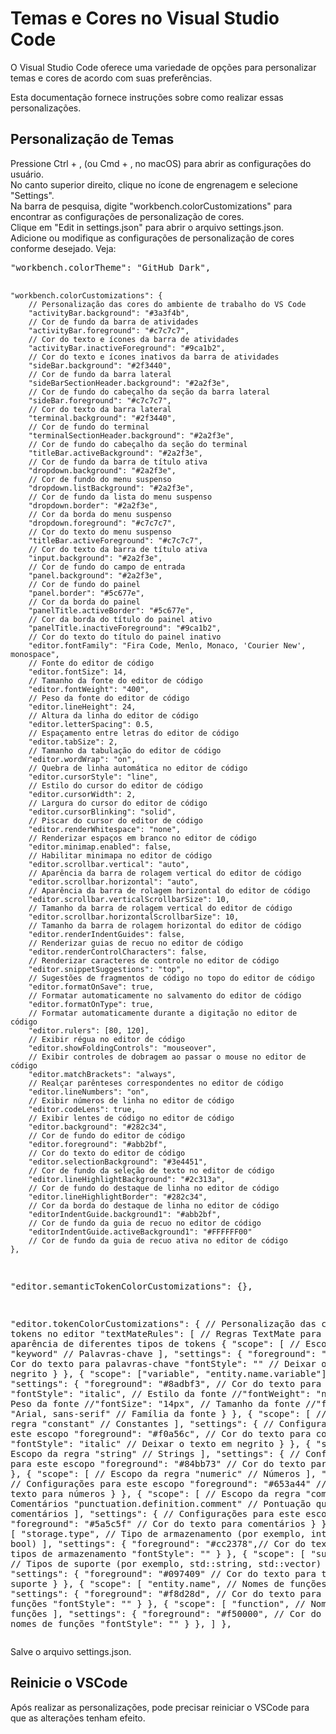 <!DOCTYPE html>
<html lang="en">
<head>
<meta charset="UTF-8">
<meta name="viewport" content="width=device-width, initial-scale=1.0">

</head>
<body>

<h1>Temas e Cores no Visual Studio Code</h1>

<p>O Visual Studio Code oferece uma variedade de opções para personalizar temas e cores de acordo com suas preferências.</p>

<p>Esta documentação fornece instruções sobre como realizar essas personalizações.</p>

<h2>Personalização de Temas</h2>

<p>Pressione Ctrl + , (ou Cmd + , no macOS) para abrir as configurações do usuário.<br>
No canto superior direito, clique no ícone de engrenagem e selecione "Settings".<br>
Na barra de pesquisa, digite "workbench.colorCustomizations" para encontrar as configurações de personalização de cores.<br>
Clique em "Edit in settings.json" para abrir o arquivo settings.json.<br>
Adicione ou modifique as configurações de personalização de cores conforme desejado. Veja:</p>
<pre>
"workbench.colorTheme": "GitHub Dark",

    "workbench.colorCustomizations": {
        // Personalização das cores do ambiente de trabalho do VS Code
        "activityBar.background": "#3a3f4b",
        // Cor de fundo da barra de atividades
        "activityBar.foreground": "#c7c7c7",
        // Cor do texto e ícones da barra de atividades
        "activityBar.inactiveForeground": "#9ca1b2",
        // Cor do texto e ícones inativos da barra de atividades
        "sideBar.background": "#2f3440",
        // Cor de fundo da barra lateral
        "sideBarSectionHeader.background": "#2a2f3e",
        // Cor de fundo do cabeçalho da seção da barra lateral
        "sideBar.foreground": "#c7c7c7",
        // Cor do texto da barra lateral
        "terminal.background": "#2f3440",
        // Cor de fundo do terminal
        "terminalSectionHeader.background": "#2a2f3e",
        // Cor de fundo do cabeçalho da seção do terminal
        "titleBar.activeBackground": "#2a2f3e",
        // Cor de fundo da barra de título ativa
        "dropdown.background": "#2a2f3e",
        // Cor de fundo do menu suspenso
        "dropdown.listBackground": "#2a2f3e",
        // Cor de fundo da lista do menu suspenso
        "dropdown.border": "#2a2f3e",
        // Cor da borda do menu suspenso
        "dropdown.foreground": "#c7c7c7",
        // Cor do texto do menu suspenso
        "titleBar.activeForeground": "#c7c7c7",
        // Cor do texto da barra de título ativa
        "input.background": "#2a2f3e",
        // Cor de fundo do campo de entrada
        "panel.background": "#2a2f3e",
        // Cor de fundo do painel
        "panel.border": "#5c677e",
        // Cor da borda do painel
        "panelTitle.activeBorder": "#5c677e",
        // Cor da borda do título do painel ativo
        "panelTitle.inactiveForeground": "#9ca1b2",
        // Cor do texto do título do painel inativo
        "editor.fontFamily": "Fira Code, Menlo, Monaco, 'Courier New', monospace",
        // Fonte do editor de código
        "editor.fontSize": 14,
        // Tamanho da fonte do editor de código
        "editor.fontWeight": "400",
        // Peso da fonte do editor de código
        "editor.lineHeight": 24,
        // Altura da linha do editor de código
        "editor.letterSpacing": 0.5,
        // Espaçamento entre letras do editor de código
        "editor.tabSize": 2,
        // Tamanho da tabulação do editor de código
        "editor.wordWrap": "on",
        // Quebra de linha automática no editor de código
        "editor.cursorStyle": "line",
        // Estilo do cursor do editor de código
        "editor.cursorWidth": 2,
        // Largura do cursor do editor de código
        "editor.cursorBlinking": "solid",
        // Piscar do cursor do editor de código
        "editor.renderWhitespace": "none",
        // Renderizar espaços em branco no editor de código
        "editor.minimap.enabled": false,
        // Habilitar minimapa no editor de código
        "editor.scrollbar.vertical": "auto",
        // Aparência da barra de rolagem vertical do editor de código
        "editor.scrollbar.horizontal": "auto",
        // Aparência da barra de rolagem horizontal do editor de código
        "editor.scrollbar.verticalScrollbarSize": 10,
        // Tamanho da barra de rolagem vertical do editor de código
        "editor.scrollbar.horizontalScrollbarSize": 10,
        // Tamanho da barra de rolagem horizontal do editor de código
        "editor.renderIndentGuides": false,
        // Renderizar guias de recuo no editor de código
        "editor.renderControlCharacters": false,
        // Renderizar caracteres de controle no editor de código
        "editor.snippetSuggestions": "top",
        // Sugestões de fragmentos de código no topo do editor de código
        "editor.formatOnSave": true,
        // Formatar automaticamente no salvamento do editor de código
        "editor.formatOnType": true,
        // Formatar automaticamente durante a digitação no editor de código
        "editor.rulers": [80, 120],
        // Exibir régua no editor de código
        "editor.showFoldingControls": "mouseover",
        // Exibir controles de dobragem ao passar o mouse no editor de código
        "editor.matchBrackets": "always",
        // Realçar parênteses correspondentes no editor de código
        "editor.lineNumbers": "on",
        // Exibir números de linha no editor de código
        "editor.codeLens": true,
        // Exibir lentes de código no editor de código
        "editor.background": "#282c34",
        // Cor de fundo do editor de código
        "editor.foreground": "#abb2bf",
        // Cor do texto do editor de código
        "editor.selectionBackground": "#3e4451",
        // Cor de fundo da seleção de texto no editor de código
        "editor.lineHighlightBackground": "#2c313a",
        // Cor de fundo do destaque de linha no editor de código
        "editor.lineHighlightBorder": "#282c34",
        // Cor da borda do destaque de linha no editor de código
        "editorIndentGuide.background1": "#abb2bf",
        // Cor de fundo da guia de recuo no editor de código
        "editorIndentGuide.activeBackground1": "#FFFFFF00"
        // Cor de fundo da guia de recuo ativa no editor de código
    },

  "editor.semanticTokenColorCustomizations": {},
  
  "editor.tokenColorCustomizations": {  // Personalização das cores dos tokens no editor
  "textMateRules": [  // Regras TextMate para definir a aparência de diferentes tipos de tokens
      {
          "scope": [  // Escopo da regra
              "keyword"  // Palavras-chave
          ],
          "settings": {
             "foreground": "#fca3f9",  // Cor do texto para palavras-chave
             "fontStyle": ""  // Deixar o texto em negrito
        }
      },
      {
        "scope": ["variable", "entity.name.variable"],
        "settings": {
            "foreground": "#8adbf3", // Cor do texto para variáveis
            "fontStyle": "italic",   // Estilo da fonte
            //"fontWeight": "normal",  // Peso da fonte
            //"fontSize": "14px",      // Tamanho da fonte
            //"fontFamily": "Arial, sans-serif" // Família da fonte
        }
      },
      {
          "scope": [  // Escopo da regra
              "constant"  // Constantes
          ],
          "settings": {  // Configurações para este escopo
              "foreground": "#f0a56c",  // Cor do texto para constantes
              "fontStyle": "italic"  // Deixar o texto em negrito
          }
      },
      {
          "scope": [  // Escopo da regra
              "string"  // Strings
          ],
          "settings": {  // Configurações para este escopo
              "foreground": "#84bb73"  // Cor do texto para strings
          }
      },
      {
          "scope": [  // Escopo da regra
              "numeric"  // Números
          ],
          "settings": {  // Configurações para este escopo
              "foreground": "#653a44"  // Cor do texto para números
          }
      },
      {
          "scope": [  // Escopo da regra
              "comment",  // Comentários
              "punctuation.definition.comment"  // Pontuação que define comentários
          ],
          "settings": {  // Configurações para este escopo
              "foreground": "#5a5c5f"  // Cor do texto para comentários
          }
      },
      {
        "scope": [
            "storage.type", // Tipo de armazenamento (por exemplo, int, float, bool)
        ],
        "settings": {
            "foreground": "#cc2378",// Cor do texto para tipos de armazenamento
            "fontStyle": ""
        }
    },
    {
        "scope": [
            "support.type", // Tipos de suporte (por exemplo, std::string, std::vector)
        ],
        "settings": {
            "foreground": "#097409" // Cor do texto para tipos de suporte
        }
    },
    {
        "scope": [
            "entity.name", // Nomes de funções
        ],
        "settings": {
            "foreground": "#f8d28d", // Cor do texto para nomes de funções
            "fontStyle": ""
        }
    },
    {
        "scope": [
            "function", // Nomes de funções
        ],
        "settings": {
            "foreground": "#f50000", // Cor do texto para nomes de funções
            "fontStyle": ""
        }
    },
  ]
},
</pre>

<p>Salve o arquivo settings.json.</p>

<h2>Reinicie o VSCode</h2>

<p>Após realizar as personalizações, pode precisar reiniciar o VSCode para que as alterações tenham efeito.</p>

</body>
</html>

